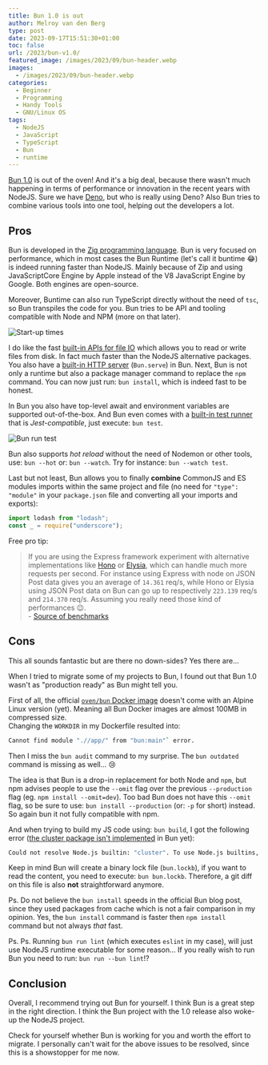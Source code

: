 ```yaml
---
title: Bun 1.0 is out
author: Melroy van den Berg
type: post
date: 2023-09-17T15:51:30+01:00
toc: false
url: /2023/bun-v1.0/
featured_image: /images/2023/09/bun-header.webp
images:
  - /images/2023/09/bun-header.webp
categories:
  - Beginner
  - Programming
  - Handy Tools
  - GNU/Linux OS
tags:
  - NodeJS
  - JavaScript
  - TypeScript
  - Bun
  - runtime
---
```


[Bun 1.0](https://bun.sh/) is out of the oven! And it's a big deal, because there wasn't much happening in terms of performance or innovation in the recent years with NodeJS. Sure we have [Deno](https://deno.com/), but who is really using Deno?
Also Bun tries to combine various tools into one tool, helping out the developers a lot.

## Pros

Bun is developed in the [Zig programming language](https://en.wikipedia.org/wiki/Zig_(programming_language)). Bun is very focused on performance, which in most cases the Bun Runtime (let's call it buntime 😂) is indeed running faster than NodeJS. Mainly because of Zip and using JavaScriptCore Engine by Apple instead of the V8 JavaScript Engine by Google. Both engines are open-source.

Moreover, Buntime can also run TypeScript directly without the need of `tsc`, so Bun transpiles the code for you. Bun tries to be API and tooling compatible with Node and NPM (more on that later).

![Start-up times](/images/2023/09/bun-startup-times.png "Hello World in TypeScript start-up times")

I do like the fast [built-in APIs for file IO](https://bun.sh/docs/api/file-io#writing-files-bun-write) which allows you to read or write files from disk. In fact much faster than the NodeJS alternative packages. You also have a [built-in HTTP server](https://bun.sh/docs/api/http) (`Bun.serve`) in Bun. Next, Bun is not only a runtime but also a package manager command to replace the `npm` command. You can now just run: `bun install`, which is indeed fast to be honest.

In Bun you also have top-level await and environment variables are supported out-of-the-box. And Bun even comes with a [built-in test runner](https://bun.sh/docs/cli/test) that is _Jest-compatible_, just execute: `bun test`. 

![Bun run test](/images/2023/09/bun-test-run.png "Running test suite")

Bun also supports _hot reload_ without the need of Nodemon or other tools, use: `bun --hot` or: `bun --watch`. Try for instance: `bun --watch test`.

Last but not least, Bun allows you to finally **combine** CommonJS and ES modules imports within the same project and file (no need for `"type": "module"` in your `package.json` file and converting all your imports and exports):

```js
import lodash from "lodash";
const _ = require("underscore");
```

Free pro tip:

> If you are using the Express framework experiment with alternative implementations like [Hono](https://hono.dev/) or [Elysia](https://elysiajs.com/), which can handle much more requests per second. For instance using Express with node on JSON Post data gives you an average of `14.361` req/s, while Hono or Elysia using JSON Post data on Bun can go up to respectively `223.139` req/s and `214.370` req/s. Assuming you really need those kind of performances 😉.  
> \- [Source of benchmarks](https://github.com/SaltyAom/bun-http-framework-benchmark/blob/main/results/results.md)

## Cons

This all sounds fantastic but are there no down-sides? Yes there are...

When I tried to migrate some of my projects to Bun, I found out that Bun 1.0 wasn't as "production ready" as Bun might tell you.

First of all, the official [`oven/bun` Docker image](https://hub.docker.com/r/oven/bun) doesn't come with an Alpine Linux version (yet). Meaning all Bun Docker images are almost 100MB in compressed size.  
Changing the `WORKDIR` in my Dockerfile resulted into: 

```bash
Cannot find module ".//app/" from "bun:main"` error.
```

Then I miss the `bun audit` command to my surprise. The `bun outdated` command is missing as well... 😢

The idea is that Bun is a drop-in replacement for both Node and `npm`, but npm advises people to use the `--omit` flag over the previous `--production` flag (eg. `npm install --omit=dev`). Too bad Bun does not have this `--omit` flag, so be sure to use: `bun install --production` (or: `-p` for short) instead. So again bun it not fully compatible with npm.

And when trying to build my JS code using: `bun build`, I got the following error ([the cluster package isn't implemented](https://bun.sh/docs/runtime/nodejs-apis#node-cluster) in Bun yet): 

```bash
Could not resolve Node.js builtin: "cluster". To use Node.js builtins, set target to 'node' or 'bun'
```

Keep in mind Bun will create a binary lock file (`bun.lockb`), if you want to read the content, you need to execute: `bun bun.lockb`. Therefore, a git diff on this file is also **not** straightforward anymore.

Ps. Do not believe the `bun install` speeds in the official Bun blog post, since they used packages from cache which is not a fair comparison in my opinion. Yes, the `bun install` command is faster then `npm install` command but not always _that_ fast.

Ps. Ps. Running `bun run lint` (which executes `eslint` in my case), will just use NodeJS runtime executable for some reason... If you really wish to run Bun you need to run: `bun run --bun lint`!?

## Conclusion

Overall, I recommend trying out Bun for yourself. I think Bun is a great step in the right direction. I think the Bun project with the 1.0 release also woke-up the NodeJS project.

Check for yourself whether Bun is working for you and worth the effort to migrate. I personally can't wait for the above issues to be resolved, since this is a showstopper for me now.
